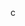 c
<script>(function (w, d, s, id) {
          if (typeof (w.webpushr) !== 'undefined') return; w.webpushr = w.webpushr || function () { (w.webpushr.q = w.webpushr.q || []).push(arguments) }; var js, fjs = d.getElementsByTagName(s)[0]; js = d.createElement(s); js.id = id; js.async = 1; js.src = "https://cdn.webpushr.com/app.min.js";fjs.parentNode.appendChild(js);}(window, document, 'script', 'webpushr-jssdk'));webpushr('setup', { 'key': 'BPsVBuMomA6tCiE0Mvggjijaeq_rxEEl2LfoyzQViBgU71Lcx9yop5bFI07rA_TPr-X8PsCcKjDs5Ovl9nf1MtM' });</script>
